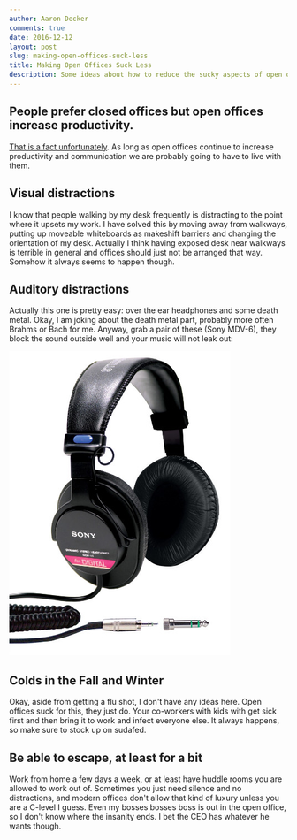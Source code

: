 ```yaml
---
author: Aaron Decker
comments: true
date: 2016-12-12
layout: post
slug: making-open-offices-suck-less
title: Making Open Offices Suck Less
description: Some ideas about how to reduce the sucky aspects of open offices.
---
```



## People prefer closed offices but open offices increase productivity.

[That is a fact unfortunately](http://iwsp.human.cornell.edu/files/2013/09/Work-Effectiveness-Communication-and-Office-Type-1vl9l9a.pdf). As long as open offices continue to increase productivity and communication we are probably going to have to live with them.



## Visual distractions

I know that people walking by my desk frequently is distracting to the point where it upsets my work. I have solved this by moving away from walkways, putting up moveable whiteboards as makeshift barriers and changing the orientation of my desk. Actually I think having exposed desk near walkways is terrible in general and offices should just not be arranged that way. Somehow it always seems to happen though.



## Auditory distractions

Actually this one is pretty easy: over the ear headphones and some death metal. Okay, I am joking about the death metal part, probably more often Brahms or Bach for me. Anyway, grab a pair of these (Sony MDV-6), they block the sound outside well and your music will not leak out:

![sony mdv-6](/images/blog/sony-mdv-6.jpg)



## Colds in the Fall and Winter

Okay, aside from getting a flu shot, I don't have any ideas here. Open offices suck for this, they just do. Your co-workers with kids with get sick first and then bring it to work and infect everyone else. It always happens, so make sure to stock up on sudafed.



## Be able to escape, at least for a bit

Work from home a few days a week, or at least have huddle rooms you are allowed to work out of. Sometimes you just need silence and no distractions, and modern offices don't allow that kind of luxury unless you are a C-level I guess. Even my bosses bosses boss is out in the open office, so I don't know where the insanity ends. I bet the CEO has whatever he wants though.
